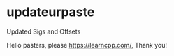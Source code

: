 # updateurpaste


Updated Sigs and Offsets

Hello pasters, please https://learncpp.com/, Thank you!
